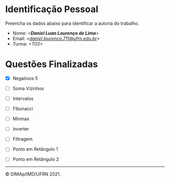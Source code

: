 ﻿# Identificação Pessoal

Preencha os dados abaixo para identificar a autoria do trabalho.

- Nome: *\<__Daniel Luan Lourenço de Lima__>*
- Email: *\<daniel.lourenco.711@ufrn.edu.br>*
- Turma: *\<T03>*

# Questões Finalizadas

- [X] Negativos 5
- [ ] Soma Vizinhos
- [ ] Intervalos
- [ ] Fibonacci
- [ ] Minmax
- [ ] Inverter
- [ ] Filtragem
- [ ] Ponto em Retângulo 1
- [ ] Ponto em Retângulo 2


--------
&copy; DIMAp/IMD/UFRN 2021.
